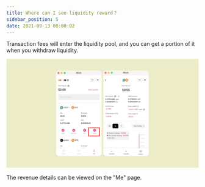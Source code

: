 ```yaml
---
title: Where can I see liquidity reward？
sidebar_position: 5
date: 2021-09-13 00:00:02
---
```



Transaction fees will enter the liquidity pool, and you can get a portion of it when you withdraw liquidity.

![](../assets/profit.png)

The revenue details can be viewed on the "Me" page.